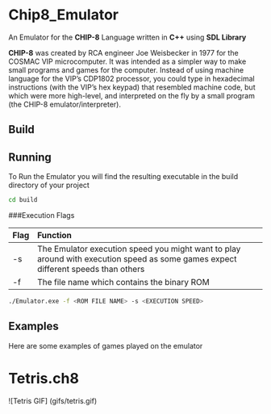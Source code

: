 # Chip8_EmulatorAn Emulator for the __CHIP-8__ Language written in __C++__ using __SDL Library__ __CHIP-8__ was created by RCA engineer Joe Weisbecker in 1977 for the COSMAC VIP microcomputer. It was intended as a simpler way to make small programs and games for the computer. Instead of using machine language for the VIP’s CDP1802 processor, you could type in hexadecimal instructions (with the VIP’s hex keypad) that resembled machine code, but which were more high-level, and interpreted on the fly by a small program (the CHIP-8 emulator/interpreter).## Build## Running To Run the Emulator you will find the resulting executable in the build directory of your project```bashcd build```###Execution Flags|    Flag        | Function ||:------------|:-----------||       -s        |        The Emulator execution speed you might want to play around with execution speed as some games expect different speeds than others      ||       -f        |       The file name which contains the binary ROM     |```bash./Emulator.exe -f <ROM FILE NAME> -s <EXECUTION SPEED>```## ExamplesHere are some examples of games played on the emulator# Tetris.ch8![Tetris GIF] (gifs/tetris.gif)